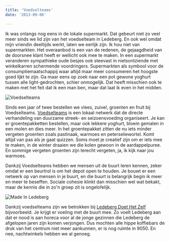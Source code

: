 ```yaml
---
title: 'Voedselteams'
date: '2013-09-06'

---
```


Ik was onlangs nog eens in de lokale supermarkt. Dat gebeurt niet zo veel meer sinds we lid zijn van het voedselteam in Ledeberg. En ook wel omdat mijn vriendin deeltijds werkt, laten we eerlijk zijn. Ik hou niet van supermarkten. Het overaanbod is een van de redenen, de gejaagdheid van de doorsnee klant heeft er wellicht ook mee te maken. In een supermarkt veranderen sympathieke oude besjes ook steevast in nietsontziende met winkelkarren schermende voordringers. Supermarkten als symbool voor de consumptiemaatschappij waar altijd maar meer consumeren het hoogste goed lijkt te zijn. Ga maar eens op zoek naar een pot gewone yoghurt tussen alle light-gedrochten, schier onmogelijk. Dat heeft misschien ook te maken met het feit dat ik een man ben, maar dat laat ik even in het midden.

![Voedselteams](voedselteams_uitg-290x290.jpg)

Sinds een jaar of twee bestellen we vlees, zuivel, groenten en fruit bij Voedselteams. [Voedselteams](http://www.voedselteams.be/) is een lokaal netwerk dat de directe verhandeling van duurzame streek- en seizoensvoeding organiseert. Je kan er groentepakketten bestellen, maar ook lekkere yoghurt, bloem gemalen in een molen en dies meer. In het groentepakket zitten de nu iets minder vergeten groenten zoals pastinaak, warmoes en peterseliewortel. Komt altijd van pas als je gaat quizzen. Soms moet je creatief zijn om er iets mee te maken, in de winter draaien we die kolen gewoon in de aardappelpuree. En sommige vergeten groenten zijn terecht vergeten, ja, ik kijk naar jou warmoes.

Dankzij Voedselteams hebben we mensen uit de buurt leren kennen, zeker omdat er een beurtrol is om het depot open te houden. Je bouwt er een netwerk op van mensen in je buurt, en die buurt is belangrijk begin ik meer en meer te beseffen. Sociale cohesie klinkt dan misschien wel wat bekakt, maar de kennis die in zo'n groep zit is ongelofelijk.

![Made In Ledeberg](ldhz.jpg)

Dankzij voedselteams zijn we betrokken bij [Ledeberg Doet Het Zelf](http://www.ledebergdoethetzelf.be/) bijvoorbeeld. Je krijgt er voeling met de buurt mee. Zo voelt Ledeberg aan dat er nood is aan horeca voor al de jonge gezinnen die Ledeberg de afgelopen jaren zijn komen verjongen. Dus mochten alle hippe koffiebars de druk van het centrum niet meer aankunnen, er is nog ruimte in 9050. En nee, nachtwinkels hebben we al genoeg.

			


